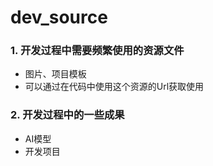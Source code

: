 # dev_source
### 1. 开发过程中需要频繁使用的资源文件
* 图片、项目模板
* 可以通过在代码中使用这个资源的Url获取使用

### 2. 开发过程中的一些成果
* AI模型
* 开发项目
